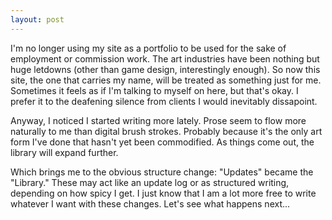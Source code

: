 ```yaml
---
layout: post
---
```


I'm no longer using my site as a portfolio to be used for the sake of employment or commission work. The art industries have been nothing but huge letdowns (other than game design, interestingly enough). So now this site, the one that carries my name, will be treated as something just for me. Sometimes it feels as if I'm talking to myself on here, but that's okay. I prefer it to the deafening silence from clients I would inevitably dissapoint.

Anyway, I noticed I started writing more lately. Prose seem to flow more naturally to me than digital brush strokes. Probably because it's the only art form I've done that hasn't yet been commodified. As things come out, the library will expand further.

Which brings me to the obvious structure change: "Updates" became the "Library." These may act like an update log or as structured writing, depending on how spicy I get. I just know that I am a lot more free to write whatever I want with these changes. Let's see what happens next...